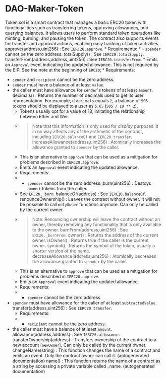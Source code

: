 # DAO-Maker-Token
 Token.sol is a smart contract that manages a basic ERC20 token with functionalities such as transferring tokens, approving allowances, and querying balances. It allows users to perform standard token operations like minting, burning, and pausing the token. The contract also supports events for transfer and approval actions, enabling easy tracking of token activities.
 approve(address,uint256) :
See `IERC20.approve`.
      * Requirements:
      * - `spender` cannot be the zero address.
totalSupply() :
See `IERC20.totalSupply`.
transferFrom(address,address,uint256) :
See `IERC20.transferFrom`.
      * Emits an `Approval` event indicating the updated allowance. This is not
 required by the EIP. See the note at the beginning of `ERC20`;
      * Requirements:
 - `sender` and `recipient` cannot be the zero address.
 - `sender` must have a balance of at least `value`.
 - the caller must have allowance for `sender`'s tokens of at least
 `amount`.
decimals() :
Returns the number of decimals used to get its user representation.
 For example, if `decimals` equals `2`, a balance of `505` tokens should
 be displayed to a user as `5,05` (`505 / 10 ** 2`).
      * Tokens usually opt for a value of 18, imitating the relationship between
 Ether and Wei.
      * > Note that this information is only used for _display_ purposes: it in
 no way affects any of the arithmetic of the contract, including
 `IERC20.balanceOf` and `IERC20.transfer`.
increaseAllowance(address,uint256) :
Atomically increases the allowance granted to `spender` by the caller.
      * This is an alternative to `approve` that can be used as a mitigation for
 problems described in `IERC20.approve`.
      * Emits an `Approval` event indicating the updated allowance.
      * Requirements:
      * - `spender` cannot be the zero address.
burn(uint256) :
Destoys `amount` tokens from the caller.
      * See `ERC20._burn`.
balanceOf(address) :
See `IERC20.balanceOf`.
renounceOwnership() :
Leaves the contract without owner. It will not be possible to call
 `onlyOwner` functions anymore. Can only be called by the current owner.
      * > Note: Renouncing ownership will leave the contract without an owner,
 thereby removing any functionality that is only available to the owner.
burnFrom(address,uint256) :
See `ERC20._burnFrom`.
owner() :
Returns the address of the current owner.
isOwner() :
Returns true if the caller is the current owner.
symbol() :
Returns the symbol of the token, usually a shorter version of the
 name.
decreaseAllowance(address,uint256) :
Atomically decreases the allowance granted to `spender` by the caller.
      * This is an alternative to `approve` that can be used as a mitigation for
 problems described in `IERC20.approve`.
      * Emits an `Approval` event indicating the updated allowance.
      * Requirements:
      * - `spender` cannot be the zero address.
 - `spender` must have allowance for the caller of at least
 `subtractedValue`.
transfer(address,uint256) :
See `IERC20.transfer`.
      * Requirements:
      * - `recipient` cannot be the zero address.
 - the caller must have a balance of at least `amount`.
allowance(address,address) :
See `IERC20.allowance`.
transferOwnership(address) :
Transfers ownership of the contract to a new account (`newOwner`).
 Can only be called by the current owner.
changeName(string) :
This function changes the name of a contract and emits an event. Only the contract owner can call it.
 (autogenerated documentation)
name() :
This function returns the name of a contract as a string by accessing a private variable called _name.
 (autogenerated documentation)
